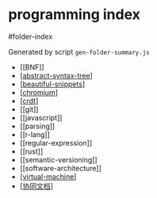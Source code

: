 programming index
===
#folder-index

Generated by script `gen-folder-summary.js`

- [[BNF]]
- [[abstract-syntax-tree]]
- [[beautiful-snippets]]
- [[chromium]]
- [[crdt]]
- [[git]]
- [[javascript]]
- [[parsing]]
- [[r-lang]]
- [[regular-expression]]
- [[rust]]
- [[semantic-versioning]]
- [[software-architecture]]
- [[virtual-machine]]
- [[协同文档]]
<!--end-generated-->

[//begin]: # "Autogenerated link references for markdown compatibility"
[abstract-syntax-tree]: programming/abstract-syntax-tree "Abstract Syntax Tree"
[beautiful-snippets]: programming/beautiful-snippets "beautiful-snippets"
[chromium]: programming/chromium "Chromium"
[crdt]: programming/crdt "CRDT Conflict-free replicated data type"
[virtual-machine]: programming/virtual-machine "Virtual Machine"
[协同文档]: programming/协同文档 "协同文档 - Collaborative Editing Documents"
[//end]: # "Autogenerated link references"
